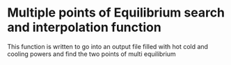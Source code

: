 # Multiple points of Equilibrium search and interpolation function

This function is written to go into an output file filled with hot cold and cooling powers and find the two points of multi equilibrium 
